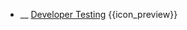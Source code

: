 * __ [Developer Testing]({{baseUrl}}/testing/testingTypes/developerTesting) <trigger for="pop:testing-developerTesting-preview">{{icon_preview}}</trigger>

<popover id="pop:testing-developerTesting-preview" header="{{icon_preview}} Developer Testing" placement="right">
  <div slot="content">
    <include src=".\preview.md" />
  </div>
</popover>
